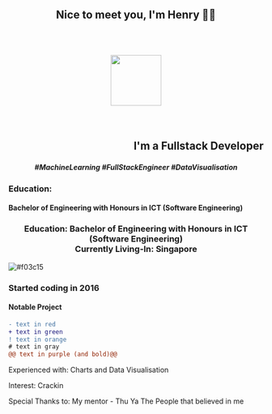
## <p align="center"> Nice to meet you, I'm Henry 🧑‍💻 </p> <br/> <p align="center"> <img align="center" width="100" height="100" src="https://picsum.photos/100/100"> </p> <br/> <p align="right"> I'm a Fullstack Developer </p>
##### <p align="center"> #MachineLearning #FullStackEngineer #DataVisualisation </p>
### Education:
#### Bachelor of Engineering with Honours in ICT (Software Engineering)
### <p align="center"> Education: Bachelor of Engineering with Honours in ICT (Software Engineering) <br/> Currently Living-In: Singapore  </p>

![#f03c15](https://via.placeholder.com/15/f03c15/000000?text=hello)
 
### Started coding in 2016
#### Notable Project

```diff
- text in red
+ text in green
! text in orange
# text in gray
@@ text in purple (and bold)@@
```

Experienced with: Charts and Data Visualisation

Interest:
Crackin

Special Thanks to: 
My mentor - Thu Ya
The People that believed in me

<!--
**SageSG/SageSG** is a ✨ _special_ ✨ repository because its `README.md` (this file) appears on your GitHub profile.

Here are some ideas to get you started:

- 🔭 I’m currently working on ...
- 🌱 I’m currently learning ...
- 👯 I’m looking to collaborate on ...
- 🤔 I’m looking for help with ...
- 💬 Ask me about ...
- 📫 How to reach me: ...
- 😄 Pronouns: ...
- ⚡ Fun fact: ...
-->
